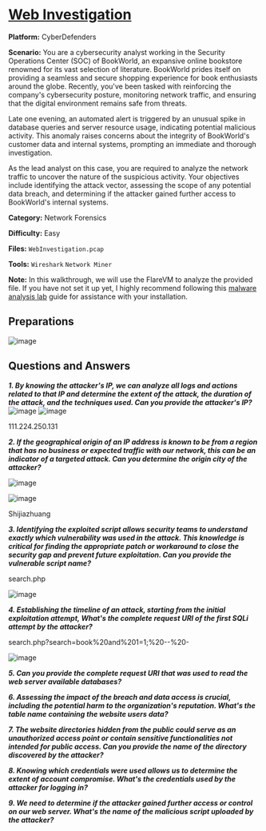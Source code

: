 # <a href="https://cyberdefenders.org/blueteam-ctf-challenges/web-investigation/">Web Investigation</a>

**Platform:** CyberDefenders

**Scenario:** You are a cybersecurity analyst working in the Security Operations Center (SOC) of BookWorld, an expansive online bookstore renowned for its vast selection of literature. BookWorld prides itself on providing a seamless and secure shopping experience for book enthusiasts around the globe. Recently, you've been tasked with reinforcing the company's cybersecurity posture, monitoring network traffic, and ensuring that the digital environment remains safe from threats.

Late one evening, an automated alert is triggered by an unusual spike in database queries and server resource usage, indicating potential malicious activity. This anomaly raises concerns about the integrity of BookWorld's customer data and internal systems, prompting an immediate and thorough investigation.

As the lead analyst on this case, you are required to analyze the network traffic to uncover the nature of the suspicious activity. Your objectives include identifying the attack vector, assessing the scope of any potential data breach, and determining if the attacker gained further access to BookWorld's internal systems.

**Category:** Network Forensics

**Difficulty:** Easy

**Files:** `WebInvestigation.pcap`

**Tools:** `Wireshark` `Network Miner`

**Note:** In this walkthrough, we will use the FlareVM to analyze the provided file. If you have not set it up yet, I highly recommend following this [malware analysis lab](https://github.com/mmhgwyjs/malware-analysis-lab/blob/main/README.md) guide for assistance with your installation.

## **Preparations**

![image](https://github.com/user-attachments/assets/352834a7-e182-4286-b803-daac6596980f)

## **Questions and Answers**

***1. By knowing the attacker's IP, we can analyze all logs and actions related to that IP and determine the extent of the attack, the duration of the attack, and the techniques used. Can you provide the attacker's IP?***
![image](https://github.com/user-attachments/assets/6f2ed75f-6102-41cc-9f98-a2ed4b95bdaf)
![image](https://github.com/user-attachments/assets/5f7170ce-ad3f-4d1a-a787-ffa9b3c54266)

111.224.250.131

***2. If the geographical origin of an IP address is known to be from a region that has no business or expected traffic with our network, this can be an indicator of a targeted attack. Can you determine the origin city of the attacker?***

![image](https://github.com/user-attachments/assets/d79a17d4-fbc8-4f7f-afbc-bc04b1919d29)

![image](https://github.com/user-attachments/assets/40605334-dc29-4501-84ad-3f35fd51640a)

Shijiazhuang

***3. Identifying the exploited script allows security teams to understand exactly which vulnerability was used in the attack. This knowledge is critical for finding the appropriate patch or workaround to close the security gap and prevent future exploitation. Can you provide the vulnerable script name?***

search.php

![image](https://github.com/user-attachments/assets/17af35c9-7ecf-4287-a63f-c386de91991a)

***4. Establishing the timeline of an attack, starting from the initial exploitation attempt, What's the complete request URI of the first SQLi attempt by the attacker?***

search.php?search=book%20and%201=1;%20--%20-

![image](https://github.com/user-attachments/assets/ceedec88-bdb0-4c3c-a068-fac2e6f89862)

***5. Can you provide the complete request URI that was used to read the web server available databases?***

***6. Assessing the impact of the breach and data access is crucial, including the potential harm to the organization's reputation. What's the table name containing the website users data?***

***7. The website directories hidden from the public could serve as an unauthorized access point or contain sensitive functionalities not intended for public access. Can you provide the name of the directory discovered by the attacker?***

***8. Knowing which credentials were used allows us to determine the extent of account compromise. What's the credentials used by the attacker for logging in?***

***9. We need to determine if the attacker gained further access or control on our web server. What's the name of the malicious script uploaded by the attacker?***
